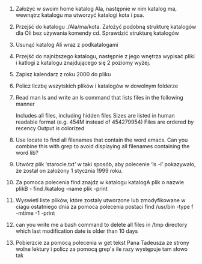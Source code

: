 1. Założyć w swoim home katalog Ala, następnie w nim katalog ma, wewnątrz katalogu ma utworzyć katalogi kota i psa.
2.  Przejść do katalogu ./Ala/ma/kota. Założyć podobną strukturę katalogów dla Oli bez używania komendy cd. Sprawdzić strukturę katalogów
3. Usunąć katalog Ali wraz z podkatalogami
4. Przejść do najniższego katalogu, następnie z jego wnętrza wypisać pliki i katlogi z katalogu znajdującego się 2 poziomy wyżej.
5.  Zapisz kalendarz z roku 2000 do pliku
6. Policz liczbę wszytskich plików i katalogów w dowolnym folderze
7. Read man ls and write an ls command that lists files in the following manner

    Includes all files, including hidden files
    Sizes are listed in human readable format (e.g. 454M instead of 454279954)
    Files are ordered by recency
    Output is colorized
8. Use locate to find all filenames that contain the word emacs. Can you combine this with grep to avoid displaying all filenames containing the word lib?
9. Utwórz plik ‘starocie.txt’ w taki sposób, aby polecenie ‘ls -l’ pokazywało, że został on założony 1 stycznia 1999 roku.
10. Za pomoca polecenia find znajdz w katalogu katalogA plik o nazwie plikB - find
/katalog -name plik -print
11. Wyswietl liste plików, które zostaly utworzone lub zmodyfikowane w ciagu
ostatniego dnia za pomoca polecenia postaci find /usr/bin -type f -mtime -1 -print

12. can you write me a bash command to delete all files in /tmp directory which last modification date is older than 10 days

13. Pobierzcie za pomocą polecenia w get tekst Pana Tadeusza ze strony wolne lektury i policz za pomocą grep'a ile razy występuje tam słowo tak
